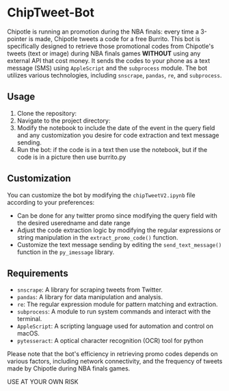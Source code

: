 # ChipTweet-Bot

Chipotle is running an promotion during the NBA finals: every time a 3-pointer is made, Chipotle tweets a code for a free Burrito. This bot is specifically designed to retrieve those promotional codes from Chipotle's tweets (text or image) during NBA finals games **WITHOUT** using any external API that cost money. It sends the codes to your phone as a text message (SMS) using  `AppleScript` and the `subprocess` module. The bot utilizes various technologies, including `snscrape`, `pandas`, `re`, and `subprocess`.

## Usage

1. Clone the repository:
2. Navigate to the project directory:
3. Modify the notebook to include the date of the event in the query field and any customization you desire for code extraction and text message sending.
4. Run the bot: if the code is in a text then use the notebook, but if the code is in a picture then use burrito.py

## Customization

You can customize the bot by modifying the `chipTweetV2.ipynb` file according to your preferences:

- Can be done for any twitter promo since modifying the query field with the desired useredname and date range
- Adjust the code extraction logic by modifying the regular expressions or string manipulation in the `extract_promo_code()` function.
- Customize the text message sending by editing the `send_text_message()` function in the `py_imessage` library.

## Requirements

- `snscrape`: A library for scraping tweets from Twitter.
- `pandas`: A library for data manipulation and analysis.
- `re`: The regular expression module for pattern matching and extraction.
- `subprocess`: A module to run system commands and interact with the terminal.
- `AppleScript`: A scripting language used for automation and control on macOS.
-  `pytesseract`: A optical character recognition (OCR) tool for python

Please note that the bot's efficiency in retrieving promo codes depends on various factors, including network connectivity, and the frequency of tweets made by Chipotle during NBA finals games.

USE AT YOUR OWN RISK
